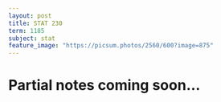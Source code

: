 ```yaml
---
layout: post
title: STAT 230
term: 1185
subject: stat
feature_image: "https://picsum.photos/2560/600?image=875"
---
```

# Partial notes coming soon...
